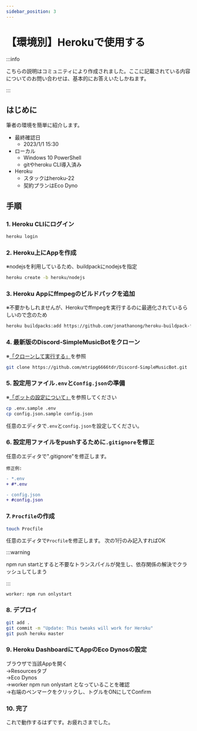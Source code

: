 ```yaml
---
sidebar_position: 3
---
```

# 【環境別】Herokuで使用する

:::info

こちらの説明はコミュニティにより作成されました。ここに記載されている内容についてのお問い合わせは、基本的にお答えいたしかねます。

:::

## はじめに
筆者の環境を簡単に紹介します。
- 最終確認日
  * 2023/1/1 15:30
- ローカル
  * Windows 10 PowerShell
  * gitやheroku CLI導入済み
- Heroku
  * スタックはheroku-22
  * 契約プランはEco Dyno

## 手順
### 1. Heroku CLIにログイン

  ```sh
  heroku login
  ```

### 2. Heroku上にAppを作成
   
  ※nodejsを利用しているため、buildpackにnodejsを指定

  ```sh
  heroku create -b heroku/nodejs
  ```

### 3. Heroku Appにffmpegのビルドパックを追加
  
  ※不要かもしれませんが、Herokuでffmpegを実行するのに最適化されているらしいので念のため

  ```sh
  heroku buildpacks:add https://github.com/jonathanong/heroku-buildpack-ffmpeg-latest.git
  ```

### 4. 最新版のDiscord-SimpleMusicBotをクローン
  ※[「クローンして実行する」](./normal.md)を参照

  ```sh
  git clone https://github.com/mtripg6666tdr/Discord-SimpleMusicBot.git
  ```

### 5. 設定用ファイル`.env`と`Config.json`の準備

  ※[「ボットの設定について」](./configuration.md)を参照してください

  ```sh
  cp .env.sample .env
  cp config.json.sample config.json
  ```

  任意のエディタで`.env`と`config.json`を設定してください。

### 6. 設定用ファイルをpushするために`.gitignore`を修正

任意のエディタで".gitignore"を修正します。  

`修正例:`

```diff title=".gitignore"
- *.env
+ #*.env

- config.json
+ #config.json
```

### 7. `Procfile`の作成
```sh
touch Procfile
```
任意のエディタで`Procfile`を修正します。
次の1行のみ記入すればOK  

:::warning

npm run startとすると不要なトランスパイルが発生し、依存関係の解決でクラッシュしてしまう

:::
```
worker: npm run onlystart
```

### 8. デプロイ
```sh
git add .
git commit -m "Update: This tweaks will work for Heroku"
git push heroku master
```

### 9. Heroku DashboardにてAppのEco Dynosの設定
  ブラウザで当該Appを開く  
  →Resourcesタブ  
  →Eco Dynos  
  →worker npm run onlystart となっていることを確認  
  →右端のペンマークをクリックし、トグルをONにしてConfirm  

### 10. 完了
  これで動作するはずです。お疲れさまでした。
